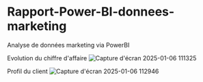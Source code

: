 # Rapport-Power-BI-donnees-marketing

Analyse de données marketing via PowerBI



Evolution du chiffre d'affaire
![Capture d'écran 2025-01-06 111325](https://github.com/user-attachments/assets/f6b8e20a-831a-427e-98f7-a57f14315539)



Profil du client
![Capture d'écran 2025-01-06 112946](https://github.com/user-attachments/assets/96b82b9d-715e-43ff-985e-6d740f03c181)

